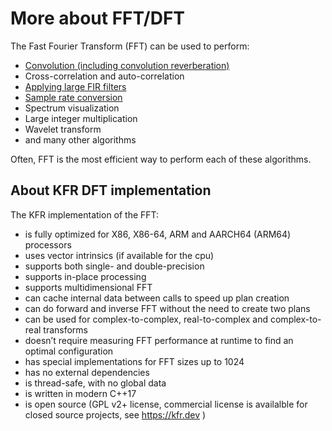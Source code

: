 # More about FFT/DFT

The Fast Fourier Transform (FFT) can be used to perform:

* [Convolution (including convolution reverberation)](convolution.md)
* Cross-correlation and auto-correlation
* [Applying large FIR filters](fir.md)
* [Sample rate conversion](src.md)
* Spectrum visualization
* Large integer multiplication
* Wavelet transform
* and many other algorithms

Often, FFT is the most efficient way to perform each of these algorithms.

## About KFR DFT implementation

The KFR implementation of the FFT:

* is fully optimized for X86, X86-64, ARM and AARCH64 (ARM64) processors
* uses vector intrinsics (if available for the cpu)
* supports both single- and double-precision
* supports in-place processing
* supports multidimensional FFT
* can cache internal data between calls to speed up plan creation
* can do forward and inverse FFT without the need to create two plans
* can be used for complex-to-complex, real-to-complex and complex-to-real transforms
* doesn’t require measuring FFT performance at runtime to find an optimal configuration
* has special implementations for FFT sizes up to 1024
* has no external dependencies
* is thread-safe, with no global data
* is written in modern C++17
* is open source (GPL v2+ license, commercial license is availalble for closed source projects, see https://kfr.dev )
